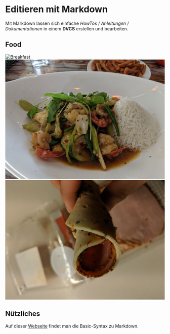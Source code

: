 # Editieren mit Markdown
Mit Markdown lassen sich einfache *HowTos* / *Anleitungen* / *Dokumentationen* in einem **DVCS** erstellen und bearbeiten.  
## Food
  ![Breakfast](/pictures/foodporn.jpg "Breakfast")  
  ![Lunch!](pictures/lunch.jpg "Lunch")  
  ![Dinner](pictures/dinner.jpg "Dinner")  

## Nützliches
Auf dieser [Webseite](https://www.markdownguide.org/basic-syntax/) findet man die Basic-Syntax zu Markdown.